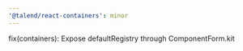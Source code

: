 ```yaml
---
'@talend/react-containers': minor
---
```


fix(containers): Expose defaultRegistry through ComponentForm.kit
